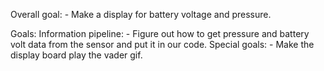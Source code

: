 Overall goal:
    - Make a display for battery voltage and pressure.

Goals:
    Information pipeline:
        - Figure out how to get pressure and battery volt data from the sensor
        and put it in our code.
Special goals:
    - Make the display board play the vader gif.